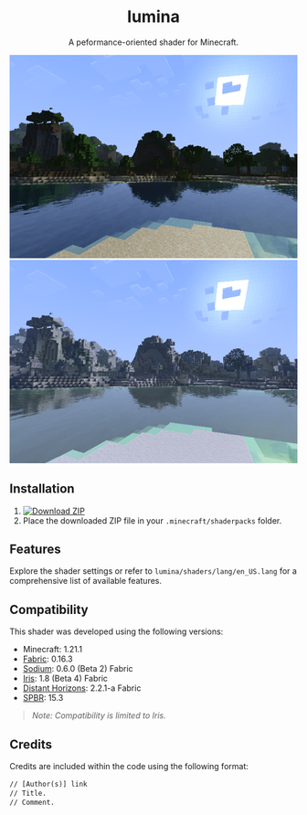 <h1 align = "center">lumina</h1>

<p align = "center">A peformance-oriented shader for Minecraft.</p>

<div align="center">
    <img src="images/a.png" alt="image0">
</div>

<div align="center">
    <img src="images/b.png" alt="image1">
</div>

## Installation

1. [![Download ZIP](https://img.shields.io/badge/Download%20ZIP-%2328a745?style=for-the-badge)](https://github.com/seilotte/lumina/archive/refs/heads/main.zip)
1. Place the downloaded ZIP file in your `.minecraft/shaderpacks` folder.

## Features

Explore the shader settings or refer to `lumina/shaders/lang/en_US.lang` for a comprehensive list of available features.

## Compatibility

This shader was developed using the following versions:

- Minecraft: 1.21.1
- [Fabric](https://fabricmc.net/): 0.16.3
- [Sodium](https://modrinth.com/mod/sodium): 0.6.0 (Beta 2) Fabric
- [Iris](https://modrinth.com/mod/iris): 1.8 (Beta 4) Fabric
- [Distant Horizons](https://modrinth.com/mod/distanthorizons): 2.2.1-a Fabric
- [SPBR](https://modrinth.com/resourcepack/spbr): 15.3

> *Note: Compatibility is limited to Iris.*

## Credits

Credits are included within the code using the following format:

```
// [Author(s)] link
// Title.
// Comment.
```
